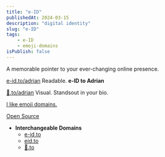 ```yaml
---
title: "e-ID"
publishedAt: 2024-03-15
description: "digital identity"
slug: "e-ID"
tags:
    - e-ID
    - emoji-domains
isPublish: false
---
```

A memorable pointer to your ever-changing online presence.

[e-id.to/adrian](https://e-id.to/adrian)
Readable. __e-ID to Adrian__

[👤️️.to/adrian](https://👤️️.to/adrian)
Visual. Standsout in your bio.

[I like emoji domains.](/blog/domain-collection)

[Open Source](https://github.com/adriangalilea/e-id)
- **Interchangeable Domains**
  - [e-id.to](https://e-id.to)
  - [eid.to](https://eid.to)
  - [👤️️.to](https://👤️️.to)
